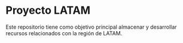 # Proyecto LATAM

Este repositorio tiene como objetivo principal almacenar y desarrollar recursos relacionados con la región de LATAM.